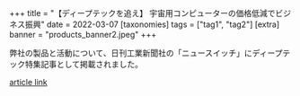 +++
title = "【ディープテックを追え】 宇宙用コンピューターの価格低減でビジネス振興"
date = 2022-03-07
[taxonomies]
tags = ["tag1", "tag2"]
[extra]
banner = "products_banner2.jpeg"
+++

弊社の製品と活動について、日刊工業新聞社の「ニュースイッチ」にディープテック特集記事として掲載されました。

[article link](https://newswitch.jp/p/31131)
